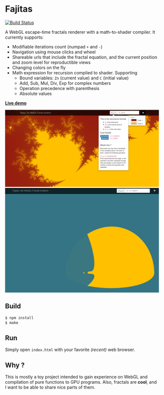 # Fajitas

[![Build Status](https://travis-ci.org/titouanc/fajitas.svg?branch=master)](https://travis-ci.org/titouanc/fajitas)

A WebGL escape-time fractals renderer with a math-to-shader compiler.
It currently supports:

* Modifiable iterations count (numpad `+` and `-`)
* Navigation using mouse clicks and wheel
* Shareable urls that include the fractal equation, and the current position and zoom level for reproductible views
* Changing colors on the fly
* Math expression for recursion compiled to shader. Supporting
    * Bound variables: `Zn` (current value) and `C` (initial value)
    * Add, Sub, Mul, Div, Exp for complex numbers
    * Operation precedence with parenthesis
    * Absolute values

**[Live demo](http://ititou.be/)**

![screenshot](screenshots/screenshot.png)
![screenshot2](screenshots/screenshot2.png)

## Build

    $ npm install
    $ make

## Run

Simply open `index.html` with your favorite *(recent)* web browser.

## Why ?

This is mostly a toy project intended to gain experience on WebGL and
compilation of pure functions to GPU programs. Also, fractals are **cool**, and
I want to be able to share nice parts of them.
